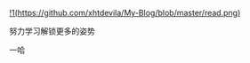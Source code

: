 [!1(https://github.com/xhtdevila/My-Blog/blob/master/read.png)](https://www.youtube.com)

努力学习解锁更多的姿势


一哈
